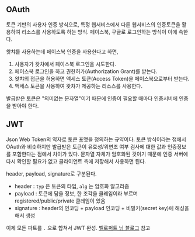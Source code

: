 ## OAuth

토큰 기반의 사용자 인증 방식으로, 특정 웹서비스에서 다른 웹서비스의 인증토큰을 활용하여 리소스를 사용하도록 하는 방식. 페이스북, 구글로 로그인하는 방식이 이에 속한다.

왓챠를 사용하는데 페이스북 인증을 사용한다고 하면,

1. 사용자가 왓챠에서 페이스북 로그인을 시도한다.
2. 페이스북 로그인을 하고 권한허가(Authorization Grant)를 받는다.
3. 왓챠의 접근을 허용하면 액세스 토큰(Access Token)을 페이스북으로부터 받는다.
4. 액세스 토큰을 사용하여 왓챠가 제공하는 리소스를 사용한다.

발급받은 토큰은 "의미없는 문자열"이기 때문에 인증이 필요할 때마다 인증서버에 인증을 받아야 한다.

## JWT

Json Web Token의 약자로 토큰 포맷을 정의하는 규약이다. 토큰 방식이라는 점에서 OAuth와 비슷하지만 발급받은 토큰이 유효성/위변조 여부 검사에 대한 값과 인증정보를 포함한다는 점에서 차이가 있다. 문자열 자체가 암호화된 것이기 때문에 인증 서버에 다시 확인할 필요가 없고 클라이언트 측에 저장해서 사용하면 된다.

header, payload, signature로 구분된다.

* header : `typ` 은 토큰의 타입, `alg` 는 암호화 알고리즘
* payload : 토큰에 담을 정보, 한 조각을 클레임이라 부르며 registered/public/private 클레임이 있음
* signature : header의 인코딩 + payload 인코딩 + 비밀키(secret key)에 해싱을 해서 생성

이제 모든 파트를 `.` 으로 합쳐서 JWT 완성. [벨로퍼트 님 블로그](https://velopert.com/2389) 참고
